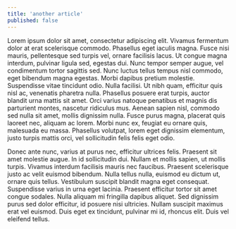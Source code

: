 ```yaml
---
title: 'another article'
published: false
---
```


Lorem ipsum dolor sit amet, consectetur adipiscing elit. Vivamus fermentum dolor at erat scelerisque commodo. Phasellus eget iaculis magna. Fusce nisi mauris, pellentesque sed turpis vel, ornare facilisis lacus. Ut congue magna interdum, pulvinar ligula sed, egestas dui. Nunc tempor semper augue, vel condimentum tortor sagittis sed. Nunc luctus tellus tempus nisl commodo, eget bibendum magna egestas. Morbi dapibus pretium molestie. Suspendisse vitae tincidunt odio. Nulla facilisi. Ut nibh quam, efficitur quis nisl ac, venenatis pharetra nulla. Phasellus posuere erat turpis, auctor blandit urna mattis sit amet. Orci varius natoque penatibus et magnis dis parturient montes, nascetur ridiculus mus. Aenean sapien nisl, commodo sed nulla sit amet, mollis dignissim nulla. Fusce purus magna, placerat quis laoreet nec, aliquam ac lorem. Morbi nunc ex, feugiat eu ornare quis, malesuada eu massa. Phasellus volutpat, lorem eget dignissim elementum, justo turpis mattis orci, vel sollicitudin felis felis eget odio.

Donec ante nunc, varius at purus nec, efficitur ultrices felis. Praesent sit amet molestie augue. In id sollicitudin dui. Nullam et mollis sapien, ut mollis turpis. Vivamus interdum facilisis mauris nec faucibus. Praesent scelerisque justo ac velit euismod bibendum. Nulla tellus nulla, euismod eu dictum ut, ornare quis tellus. Vestibulum suscipit blandit magna eget consequat. Suspendisse varius in urna eget lacinia. Praesent efficitur tortor sit amet congue sodales. Nulla aliquam mi fringilla dapibus aliquet. Sed dignissim purus sed dolor efficitur, id posuere nisi ultricies. Nullam suscipit maximus erat vel euismod. Duis eget ex tincidunt, pulvinar mi id, rhoncus elit. Duis vel eleifend tellus.

